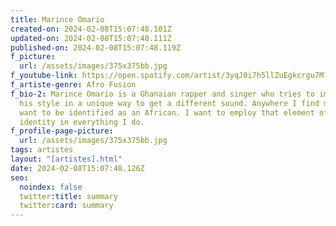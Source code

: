 ```yaml
---
title: Marince Omario
created-on: 2024-02-08T15:07:48.101Z
updated-on: 2024-02-08T15:07:48.111Z
published-on: 2024-02-08T15:07:48.119Z
f_picture:
  url: /assets/images/375x375bb.jpg
f_youtube-link: https://open.spotify.com/artist/3yqJ0i7h5llZuEgkcrgu7M?si=KBnCkg4oRO2y39Fv1oiD5g
f_artiste-genre: Afro Fusion
f_bio-2: Marince Omario is a Ghanaian rapper and singer who tries to implement
  his style in a unique way to get a different sound. Anywhere I find myself,  I
  want to be identified as an African. I want to employ that element of my
  identity in everything I do.
f_profile-page-picture:
  url: /assets/images/375x375bb.jpg
tags: artistes
layout: "[artistes].html"
date: 2024-02-08T15:07:48.126Z
seo:
  noindex: false
  twitter:title: summary
  twitter:card: summary
---
```

